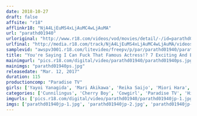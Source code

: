 ```yaml
---
date: 2018-10-27
draft: false
affsite: "r18"
afflinkr18: "NjA4LjEuMS4xLjAuMC4wLjAuMA"
url: "parathd01940"
urloriginal: "http://www.r18.com/videos/vod/movies/detail/-/id=parathd01940"
urlfinal: "http://media.r18.com/track/NjA4LjEuMS4xLjAuMC4wLjAuMA/videos/vod/movies/detail/-/id=parathd01940"
samplevid: "awspv3001.r18.com/litevideo/freepv/p/par/parathd01940/parathd01940_dmb_w.mp4"
title: "You're Saying I Can Fuck That Famous Actress!? 7 Exciting And Envious Cherry Boy Sex Episodes"
mainimgurl: "pics.r18.com/digital/video/parathd01940/parathd01940ps.jpg"
mainimgs: "parathd01940ps.jpg"
releasedate: "Mar. 12, 2017"
duration: 115
productioncomp: "Paradise TV"
girls: ['Yayoi Yanagida', 'Mari Akikawa', 'Reika Saijo', 'Miori Hara', 'Ai Hiraoka', 'Sayumi Kojima', 'Hibiki Hoshino', 'Nami Ayase']
categories: ['Cunnilingus', 'Cherry Boy', 'Cowgirl', 'Paradise TV', 'Hi-Def']
imgurls: ['pics.r18.com/digital/video/parathd01940/parathd01940jp-1.jpg', 'pics.r18.com/digital/video/parathd01940/parathd01940jp-2.jpg', 'pics.r18.com/digital/video/parathd01940/parathd01940jp-3.jpg', 'pics.r18.com/digital/video/parathd01940/parathd01940jp-4.jpg', 'pics.r18.com/digital/video/parathd01940/parathd01940jp-5.jpg', 'pics.r18.com/digital/video/parathd01940/parathd01940jp-6.jpg', 'pics.r18.com/digital/video/parathd01940/parathd01940jp-7.jpg', 'pics.r18.com/digital/video/parathd01940/parathd01940jp-8.jpg', 'pics.r18.com/digital/video/parathd01940/parathd01940jp-9.jpg', 'pics.r18.com/digital/video/parathd01940/parathd01940jp-10.jpg', 'pics.r18.com/digital/video/parathd01940/parathd01940jp-11.jpg', 'pics.r18.com/digital/video/parathd01940/parathd01940jp-12.jpg', 'pics.r18.com/digital/video/parathd01940/parathd01940jp-13.jpg', 'pics.r18.com/digital/video/parathd01940/parathd01940jp-14.jpg', 'pics.r18.com/digital/video/parathd01940/parathd01940jp-15.jpg', 'pics.r18.com/digital/video/parathd01940/parathd01940jp-16.jpg', 'pics.r18.com/digital/video/parathd01940/parathd01940jp-17.jpg', 'pics.r18.com/digital/video/parathd01940/parathd01940jp-18.jpg', 'pics.r18.com/digital/video/parathd01940/parathd01940jp-19.jpg', 'pics.r18.com/digital/video/parathd01940/parathd01940jp-20.jpg']
imgs: ['parathd01940jp-1.jpg', 'parathd01940jp-2.jpg', 'parathd01940jp-3.jpg', 'parathd01940jp-4.jpg', 'parathd01940jp-5.jpg', 'parathd01940jp-6.jpg', 'parathd01940jp-7.jpg', 'parathd01940jp-8.jpg', 'parathd01940jp-9.jpg', 'parathd01940jp-10.jpg', 'parathd01940jp-11.jpg', 'parathd01940jp-12.jpg', 'parathd01940jp-13.jpg', 'parathd01940jp-14.jpg', 'parathd01940jp-15.jpg', 'parathd01940jp-16.jpg', 'parathd01940jp-17.jpg', 'parathd01940jp-18.jpg', 'parathd01940jp-19.jpg', 'parathd01940jp-20.jpg']
---
```


